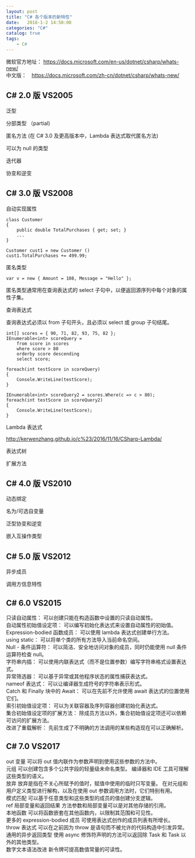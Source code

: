 ```yaml
---
layout: post
title: "C# 各个版本的新特性"
date:   2018-1-2 14:50:00 
categories: "C#"
catalog: true
tags: 
    - C#
---
```




微软官方地址： https://docs.microsoft.com/en-us/dotnet/csharp/whats-new/    
中文版：　https://docs.microsoft.com/zh-cn/dotnet/csharp/whats-new/    

 
## C# 2.0 版  VS2005

泛型

分部类型 （partial)

匿名方法 (在 C# 3.0 及更高版本中，Lambda 表达式取代匿名方法)

可以为 null 的类型

迭代器

协变和逆变

## C# 3.0 版 VS2008

自动实现属性

    class Customer
    {
        public double TotalPurchases { get; set; }
        ...
    }
    
    Customer cust1 = new Customer ()
    cust1.TotalPurchases += 499.99;

匿名类型

    var v = new { Amount = 108, Message = "Hello" };  
    
匿名类型通常用在查询表达式的 select 子句中，以便返回源序列中每个对象的属性子集。   

查询表达式

查询表达式必须以 from 子句开头，且必须以 select 或 group 子句结尾。

    int[] scores = { 90, 71, 82, 93, 75, 82 };
    IEnumerable<int> scoreQuery =
        from score in scores
        where score > 80
        orderby score descending
        select score;
        
    foreach(int testScore in scoreQuery)
    {
        Console.WriteLine(testScore);
    }
    
    IEnumerable<int> scoreQuery2 = scores.Where(c => c > 80);
    foreach(int testScore in scoreQuery2)
    {
        Console.WriteLine(testScore);
    }

Lambda 表达式

http://kerwenzhang.github.io/c%23/2016/11/16/CSharp-Lambda/  

表达式树

扩展方法

## C# 4.0 版 VS2010

动态绑定

名为/可选自变量

泛型协变和逆变

嵌入互操作类型

## C# 5.0 版 VS2012

异步成员

调用方信息特性

## C# 6.0 VS2015

只读自动属性：  可以创建只能在构造函数中设置的只读自动属性。  
自动属性初始值设定项：
可以编写初始化表达式来设置自动属性的初始值。  
Expression-bodied 函数成员：
可以使用 lambda 表达式创建单行方法。  
using static：
可以将单个类的所有方法导入当前命名空间。  
Null - 条件运算符：
可以简洁、安全地访问对象的成员，同时仍能使用 null 条件运算符检查 null。  
字符串内插：
可以使用内联表达式（而不是位置参数）编写字符串格式设置表达式。  
异常筛选器：
可以基于异常或其他程序状态的属性捕获表达式。  
nameof 表达式：
可以让编译器生成符号的字符串表示形式。  
Catch 和 Finally 块中的 Await：
可以在先前不允许使用 await 表达式的位置使用它们。  
索引初始值设定项：
可以为关联容器及序列容器创建初始化表达式。  
集合初始值设定项的扩展方法：
除成员方法以外，集合初始值设定项还可以依赖可访问的扩展方法。  
改进了重载解析：
先前生成了不明确的方法调用的某些构造现在可以正确解析。  

## C# 7.0 VS2017

out 变量
可以将 out 值内联作为参数声明到使用这些参数的方法中。  
元组
可以创建包含多个公共字段的轻量级未命名类型。 编译器和 IDE 工具可理解这些类型的语义。  
放弃
放弃是指在不关心所赋予的值时，赋值中使用的临时只写变量。 在对元组和用户定义类型进行解构，以及在使用 out 参数调用方法时，它们特别有用。  
模式匹配
可以基于任意类型和这些类型的成员的值创建分支逻辑。  
ref 局部变量和返回结果
方法参数和局部变量可以是对其他存储的引用。  
本地函数
可以将函数嵌套在其他函数内，以限制其范围和可见性。  
更多的 expression-bodied 成员
可使用表达式创作的成员列表有所增长。  
throw 表达式
可以在之前因为 throw 是语句而不被允许的代码构造中引发异常。  
通用的异步返回类型
使用 async 修饰符声明的方法可以返回除 Task 和 Task<T> 以外的其他类型。   
数字文本语法改进
新令牌可提高数值常量的可读性。   
